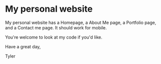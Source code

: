 # My personal website

My personal website has a Homepage, a About Me page, a Portfolio page, and a Contact me page. It should work for mobile.

You're welcome to look at my code if you'd like.

Have a great day,

Tyler